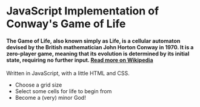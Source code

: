 # JavaScript Implementation of Conway's Game of Life

#### The Game of Life, also known simply as Life, is a cellular automaton devised by the British mathematician John Horton Conway in 1970. It is a zero-player game, meaning that its evolution is determined by its initial state, requiring no further input. [Read more on Wikipedia](https://en.wikipedia.org/wiki/Conway%27s_Game_of_Life)

Written in JavaScript, with a little HTML and CSS.

* Choose a grid size
* Select some cells for life to begin from
* Become a (very) minor God!
